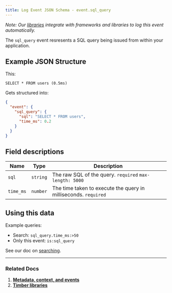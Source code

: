 ```yaml
---
title: Log Event JSON Schema - event.sql_query
---
```

*Note: Our [libraries](/docs/languages) integrate with frameworks and libraries to log this event automatically.*

The `sql_query` event resresents a SQL query being issued from within your application.

## Example JSON Structure

This:

```
SELECT * FROM users (0.5ms)
```

Gets structured into:

```json
{
  "event": {
    "sql_query": {
      "sql": "SELECT * FROM users",
      "time_ms": 0.2
    }
  }
}
```


## Field descriptions

Name | Type | Description
-----|------|------------
`sql` | `string` | The raw SQL of the query. `required` `max-length: 5000`
`time_ms` | `number` | The time taken to execute the query in milliseconds. `required`


## Using this data

Example queries:

* Search: `sql_query.time_ms:>50`
* Only this event: `is:sql_query`

See our doc on [searching](/docs/app/console/searching).

---

### Related Docs

1. [**Metadata, context, and events**](/docs/concepts/metadata-context-and-events)
2. [**Timber libraries**](/docs/languages)
